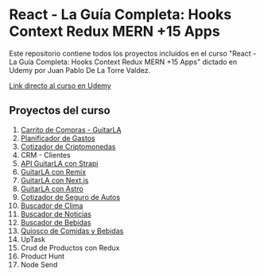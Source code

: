# **React - La Guía Completa: Hooks Context Redux MERN +15 Apps**

Este repositorio contiene todos los proyectos incluidos en el curso "React - La Guía Completa: Hooks Context Redux MERN +15 Apps" dictado en Udemy por Juan Pablo De La Torre Valdez.

<a href="https://www.udemy.com/course/react-de-principiante-a-experto-creando-mas-de-10-aplicaciones/">Link directo al curso en Udemy</a>

## **Proyectos del curso**
<ol>
    <li><a href="https://ddg-guitarla.netlify.app/">Carrito de Compras - GuitarLA</a></li>
    <li><a href="https://ddg-presupuesto-react.netlify.app/">Planificador de Gastos</a></li>
    <li><a href="https://ddg-criptos-react.netlify.app/">Cotizador de Criptomonedas</a></li>
    <li><a>CRM - Clientes</a></li>
    <li><a href="https://guitarla-strapi-vfup.onrender.com/">API GuitarLA con Strapi</a></li>
    <li><a href="https://guitarla-remix-three.vercel.app/">GuitarLA con Remix</a></li>
    <li><a href="https://guitarla-next-diegofdg.vercel.app/">GuitarLA con Next.js</a></li>
    <li><a href="https://guitarla-astro-five.vercel.app/">GuitarLA con Astro</a></li>
    <li><a href="https://ddg-cotizador-seguro-react.netlify.app/">Cotizador de Seguro de Autos</a></li>
    <li><a href="https://ddg-clima-react.netlify.app/">Buscador de Clima</a></li>
    <li><a href="https://ddg-noticias.netlify.app/">Buscador de Noticias</a></li>
    <li><a href="https://ddg-buscador-bebidas.netlify.app/">Buscador de Bebidas</a></li>
    <li><a href="https://ddg-quioscoapp.up.railway.app/">Quiosco de Comidas y Bebidas</a></li>
    <li><a>UpTask</a></li>
    <li><a>Crud de Productos con Redux</a></li>
    <li><a>Product Hunt</a></li>
    <li><a>Node Send</a></li>
</ol>